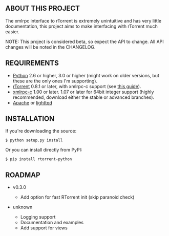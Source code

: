 ABOUT THIS PROJECT
------------------
The xmlrpc interface to rTorrent is extremely unintuitive and has very little documentation, this project aims to make interfacing with rTorrent much easier.

NOTE: This project is considered beta, so expect the API to change. All API changes will be noted in the CHANGELOG.

REQUIREMENTS
------------
- [Python](http://www.python.org/) 2.6 or higher, 3.0 or higher (might work on older versions, but these are the only ones I'm supporting).
- [rTorrent](http://libtorrent.rakshasa.no/) 0.8.1 or later, with xmlrpc-c support (see [this guide](http://libtorrent.rakshasa.no/wiki/RTorrentXMLRPCGuide)).
- [xmlrpc-c](http://xmlrpc-c.sourceforge.net/) 1.00 or later. 1.07 or later for 64bit integer support (highly recommended, download either the stable or advanced branches).
- [Apache](http://www.apache.org/) or [lighttpd](http://www.lighttpd.net/)

INSTALLATION
------------

If you're downloading the source:

```$ python setup.py install```

Or you can install directly from PyPI:

```$ pip install rtorrent-python```

ROADMAP
-------
- v0.3.0
  - Add option for fast RTorrent init (skip paranoid check)

- unknown
  - Logging support
  - Documentation and examples
  - Add support for views
